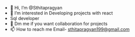 - 👋 Hi, I’m @Sthitapragyan
- 👀 I’m interested in Developing projects with react
- Sql developer
- 💞️ Dm me if you want collaboration for projects
- 📫 How to reach me Email- sthitapragyan199@gmail.com

<!---
Sthita199/Sthita199 is a ✨ special ✨ repository because its `README.md` (this file) appears on your GitHub profile.
You can click the Preview link to take a look at your changes.
--->
